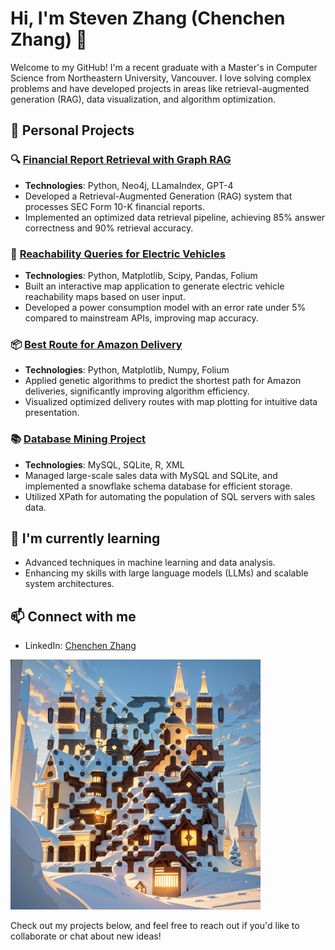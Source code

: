 # Hi, I'm Steven Zhang (Chenchen Zhang) 👋

Welcome to my GitHub! I'm a recent graduate with a Master's in Computer Science from Northeastern University, Vancouver. I love solving complex problems and have developed projects in areas like retrieval-augmented generation (RAG), data visualization, and algorithm optimization.

## 🚀 Personal Projects

### 🔍 [Financial Report Retrieval with Graph RAG](https://github.com/stardust026/FinancialReport_RAG)
- **Technologies**: Python, Neo4j, LLamaIndex, GPT-4
- Developed a Retrieval-Augmented Generation (RAG) system that processes SEC Form 10-K financial reports.
- Implemented an optimized data retrieval pipeline, achieving 85% answer correctness and 90% retrieval accuracy.

### 🚗 [Reachability Queries for Electric Vehicles](https://github.com/stardust026/BRIOCHE_app)
- **Technologies**: Python, Matplotlib, Scipy, Pandas, Folium
- Built an interactive map application to generate electric vehicle reachability maps based on user input.
- Developed a power consumption model with an error rate under 5% compared to mainstream APIs, improving map accuracy.

### 📦 [Best Route for Amazon Delivery](https://github.com/stardust026/TSP-AmazonDelivery)
- **Technologies**: Python, Matplotlib, Numpy, Folium
- Applied genetic algorithms to predict the shortest path for Amazon deliveries, significantly improving algorithm efficiency.
- Visualized optimized delivery routes with map plotting for intuitive data presentation.

### 📚 [Database Mining Project](https://github.com/stardust026/Sales_Transactions)
- **Technologies**: MySQL, SQLite, R, XML
- Managed large-scale sales data with MySQL and SQLite, and implemented a snowflake schema database for efficient storage.
- Utilized XPath for automating the population of SQL servers with sales data.

## 🌱 I'm currently learning
- Advanced techniques in machine learning and data analysis.
- Enhancing my skills with large language models (LLMs) and scalable system architectures.

## 📫 Connect with me
- LinkedIn: [Chenchen Zhang](https://www.linkedin.com/in/chenchen-zhang-5149b7228/)
<img src="https://github.com/stardust026/stardust026/blob/0d47c4db81d242449017e15e7f101914ac216895/00004-2635445464.png" alt="QRcode" title="Image Title" width="400" height="400">

Check out my projects below, and feel free to reach out if you'd like to collaborate or chat about new ideas!
